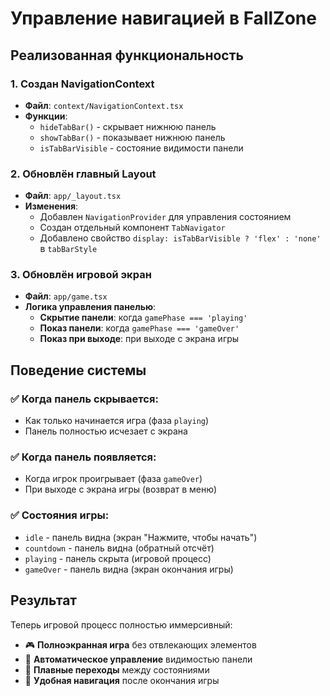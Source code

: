 # Управление навигацией в FallZone

## Реализованная функциональность

### 1. Создан NavigationContext
- **Файл**: `context/NavigationContext.tsx`
- **Функции**:
  - `hideTabBar()` - скрывает нижнюю панель
  - `showTabBar()` - показывает нижнюю панель
  - `isTabBarVisible` - состояние видимости панели

### 2. Обновлён главный Layout
- **Файл**: `app/_layout.tsx`
- **Изменения**:
  - Добавлен `NavigationProvider` для управления состоянием
  - Создан отдельный компонент `TabNavigator`
  - Добавлено свойство `display: isTabBarVisible ? 'flex' : 'none'` в `tabBarStyle`

### 3. Обновлён игровой экран
- **Файл**: `app/game.tsx`
- **Логика управления панелью**:
  - **Скрытие панели**: когда `gamePhase === 'playing'`
  - **Показ панели**: когда `gamePhase === 'gameOver'`
  - **Показ при выходе**: при выходе с экрана игры

## Поведение системы

### ✅ **Когда панель скрывается:**
- Как только начинается игра (фаза `playing`)
- Панель полностью исчезает с экрана

### ✅ **Когда панель появляется:**
- Когда игрок проигрывает (фаза `gameOver`)
- При выходе с экрана игры (возврат в меню)

### ✅ **Состояния игры:**
- `idle` - панель видна (экран "Нажмите, чтобы начать")
- `countdown` - панель видна (обратный отсчёт)
- `playing` - панель скрыта (игровой процесс)
- `gameOver` - панель видна (экран окончания игры)

## Результат

Теперь игровой процесс полностью иммерсивный:
- 🎮 **Полноэкранная игра** без отвлекающих элементов
- 🔄 **Автоматическое управление** видимостью панели
- 🎯 **Плавные переходы** между состояниями
- 📱 **Удобная навигация** после окончания игры
